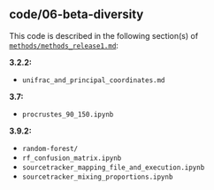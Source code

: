 ## code/06-beta-diversity

This code is described in the following section(s) of [`methods/methods_release1.md`](https://github.com/biocore/emp/blob/master/methods/methods_release1.md):

**3.2.2:**

* `unifrac_and_principal_coordinates.md`

**3.7:**

* `procrustes_90_150.ipynb`

**3.9.2:**

* `random-forest/`
* `rf_confusion_matrix.ipynb`
* `sourcetracker_mapping_file_and_execution.ipynb`
* `sourcetracker_mixing_proportions.ipynb`
